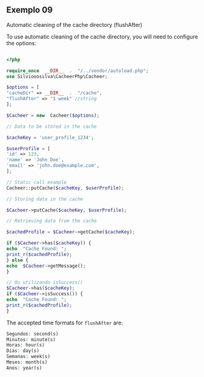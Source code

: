 ## Exemplo 09

<p>Automatic cleaning of the cache directory (flushAfter)</p>

To use automatic cleaning of the cache directory, you will need to configure the options:

```php

<?php

require_once  __DIR__  .  "/../vendor/autoload.php";
use Silviooosilva\CacheerPhp\Cacheer;

$options = [
"cacheDir" => __DIR__  .  "/cache",
"flushAfter" => "1 week" //string
];

$Cacheer = new  Cacheer($options);

// Data to be stored in the cache

$cacheKey = 'user_profile_1234';

$userProfile = [
'id' => 123,
'name' => 'John Doe',
'email' => 'john.doe@example.com',
];

// Static call example
Cacheer::putCache($cacheKey, $userProfile);

// Storing data in the cache

$Cacheer->putCache($cacheKey, $userProfile);

// Retrieving data from the cache

$cachedProfile = $Cacheer->getCache($cacheKey);

if ($Cacheer->has($cacheKey)) {
echo  "Cache Found: ";
print_r($cachedProfile);
} else {
echo  $Cacheer->getMessage();
}

// Ou utilizando isSuccess()
$Cacheer->has($cacheKey);
if ($Cacheer->isSuccess()) {
echo  "Cache Found: ";
print_r($cachedProfile);
}


```
The accepted time formats for `flushAfter` are:

```php
Segundos: second(s)
Minutos: minute(s)
Horas: hour(s)
Dias: day(s)
Semanas: week(s)
Meses: month(s)
Anos: year(s)

```
